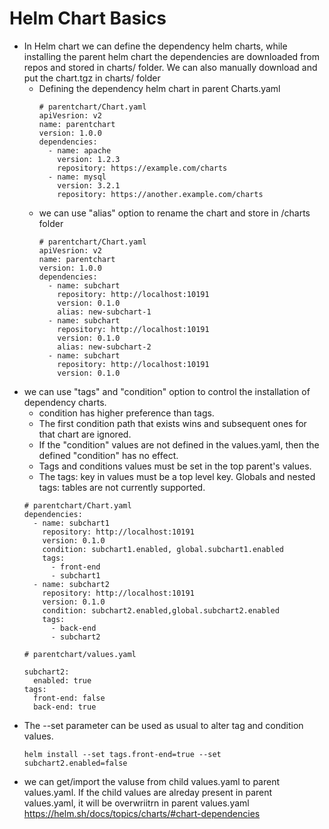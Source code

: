 # Helm Chart Basics

* In Helm chart we can define the dependency helm charts, while installing the parent helm chart the dependencies are downloaded from repos and stored in charts/ folder. We can also manually download and put the chart.tgz in charts/ folder
  * Defining the dependency helm chart in parent Charts.yaml
    ```
    # parentchart/Chart.yaml
    apiVesrion: v2
    name: parentchart
    version: 1.0.0
    dependencies:
      - name: apache
        version: 1.2.3
        repository: https://example.com/charts
      - name: mysql
        version: 3.2.1
        repository: https://another.example.com/charts
    ```
  * we can use "alias" option to rename the chart and store in /charts folder
    ```
    # parentchart/Chart.yaml
    apiVesrion: v2
    name: parentchart
    version: 1.0.0
    dependencies:
      - name: subchart
        repository: http://localhost:10191
        version: 0.1.0
        alias: new-subchart-1
      - name: subchart
        repository: http://localhost:10191
        version: 0.1.0
        alias: new-subchart-2
      - name: subchart
        repository: http://localhost:10191
        version: 0.1.0
    ```
* we can use "tags" and "condition" option to control the installation of dependency charts. 
  * condition has higher preference than tags.
  * The first condition path that exists wins and subsequent ones for that chart are ignored.
  * If the "condition" values are not defined in the values.yaml, then the defined "condition" has no effect.
  * Tags and conditions values must be set in the top parent's values.
  * The tags: key in values must be a top level key. Globals and nested tags: tables are not currently supported.
  ```
  # parentchart/Chart.yaml
  dependencies:
    - name: subchart1
      repository: http://localhost:10191
      version: 0.1.0
      condition: subchart1.enabled, global.subchart1.enabled
      tags:
        - front-end
        - subchart1
    - name: subchart2
      repository: http://localhost:10191
      version: 0.1.0
      condition: subchart2.enabled,global.subchart2.enabled
      tags:
        - back-end
        - subchart2
  ```
  ```
  # parentchart/values.yaml

  subchart2:
    enabled: true
  tags:
    front-end: false
    back-end: true
  ```
* The --set parameter can be used as usual to alter tag and condition values.
  ```
  helm install --set tags.front-end=true --set subchart2.enabled=false
  ```
* we can get/import the valuse from child values.yaml to parent values.yaml. If the child values are alreday present in parent values.yaml, it will be overwriitrn in parent values.yaml https://helm.sh/docs/topics/charts/#chart-dependencies 
